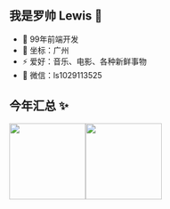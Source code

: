 
<!--
**luoshuai990529/luoshuai990529** is a ✨ _special_ ✨ repository because its `README.md` (this file) appears on your GitHub profile.

Here are some ideas to get you started:

- 🔭 I’m currently working on ...
- 🌱 I’m currently learning ...
- 👯 I’m looking to collaborate on ...
- 🤔 I’m looking for help with ...
- 💬 Ask me about ...
- 📫 How to reach me: ...
- 😄 Pronouns: ...
- ⚡ Fun fact: ...
-->
## 我是罗帅 Lewis 👋

- 🐧 99年前端开发 
- 🌱 坐标：广州
- ⚡ 爱好：音乐、电影、各种新鲜事物
- 💬 微信：ls1029113525

## 今年汇总 ✨

<img align="" height="137px" src="https://github-readme-stats.vercel.app/api?username=luoshuai990529&hide_title=true&hide_border=true&show_icons=true&include_all_commits=true&line_height=21&bg_color=0,EC6C6C,FFD479,FFFC79,73FA79&theme=graywhite&locale=cn" /><img align="" height="137px" src="https://github-readme-stats.vercel.app/api/top-langs/?username=luoshuai990529&hide_title=true&hide_border=true&layout=compact&bg_color=0,73FA79,73FDFF,D783FF&theme=graywhite&locale=cn" />
